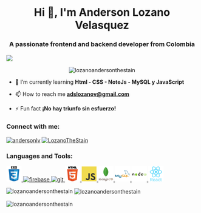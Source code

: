 <h1 align="center">Hi 👋, I'm Anderson Lozano Velasquez</h1>
<h3 align="center">A passionate frontend and backend developer from Colombia</h3>
<img align="center" src="https://www.mygo.ge/uploads/blog/1584023795.jpg" width="80%">

<p align="center"> <img align="center" src="https://komarev.com/ghpvc/?username=lozanoandersonthestain&label=Profile%20views&color=0e75b6&style=flat" alt="lozanoandersonthestain" /> </p>

- 🌱 I’m currently learning **Html - CSS - NoteJs - MySQL y JavaScript**

- 📫 How to reach me **adslozanov@gmail.com**

- ⚡ Fun fact **¡No hay triunfo sin esfuerzo!**

<h3 align="left">Connect with me:</h3>
<p align="left">
<a href="https://fb.com/andersonlv" target="blank"><img align="center" src="https://raw.githubusercontent.com/rahuldkjain/github-profile-readme-generator/master/src/images/icons/Social/facebook.svg" alt="andersonlv" height="30" width="40" /></a>
<a href="https://discord.gg/LozanoTheStain" target="blank"><img align="center" src="https://raw.githubusercontent.com/rahuldkjain/github-profile-readme-generator/master/src/images/icons/Social/discord.svg" alt="LozanoTheStain" height="30" width="40" /></a>
</p>

<h3 align="left">Languages and Tools:</h3>
<p align="left"> <a href="https://www.w3schools.com/css/" target="_blank" rel="noreferrer"> <img src="https://raw.githubusercontent.com/devicons/devicon/master/icons/css3/css3-original-wordmark.svg" alt="css3" width="40" height="40"/> </a> <a href="https://firebase.google.com/" target="_blank" rel="noreferrer"> <img src="https://www.vectorlogo.zone/logos/firebase/firebase-icon.svg" alt="firebase" width="40" height="40"/> </a> <a href="https://git-scm.com/" target="_blank" rel="noreferrer"> <img src="https://www.vectorlogo.zone/logos/git-scm/git-scm-icon.svg" alt="git" width="40" height="40"/> </a> <a href="https://www.w3.org/html/" target="_blank" rel="noreferrer"> <img src="https://raw.githubusercontent.com/devicons/devicon/master/icons/html5/html5-original-wordmark.svg" alt="html5" width="40" height="40"/> </a> <a href="https://developer.mozilla.org/en-US/docs/Web/JavaScript" target="_blank" rel="noreferrer"> <img src="https://raw.githubusercontent.com/devicons/devicon/master/icons/javascript/javascript-original.svg" alt="javascript" width="40" height="40"/> </a> <a href="https://www.mongodb.com/" target="_blank" rel="noreferrer"> <img src="https://raw.githubusercontent.com/devicons/devicon/master/icons/mongodb/mongodb-original-wordmark.svg" alt="mongodb" width="40" height="40"/> </a> <a href="https://www.mysql.com/" target="_blank" rel="noreferrer"> <img src="https://raw.githubusercontent.com/devicons/devicon/master/icons/mysql/mysql-original-wordmark.svg" alt="mysql" width="40" height="40"/> </a> <a href="https://nodejs.org" target="_blank" rel="noreferrer"> <img src="https://raw.githubusercontent.com/devicons/devicon/master/icons/nodejs/nodejs-original-wordmark.svg" alt="nodejs" width="40" height="40"/> </a> <a href="https://reactjs.org/" target="_blank" rel="noreferrer"> <img src="https://raw.githubusercontent.com/devicons/devicon/master/icons/react/react-original-wordmark.svg" alt="react" width="40" height="40"/> </a> </p>

<p><img align="left" src="https://github-readme-stats.vercel.app/api/top-langs?username=lozanoandersonthestain&show_icons=true&locale=en&layout=compact" alt="lozanoandersonthestain" /></p>

<p>&nbsp;<img align="center" src="https://github-readme-stats.vercel.app/api?username=lozanoandersonthestain&show_icons=true&locale=en" alt="lozanoandersonthestain" /></p>

<p><img align="center" src="https://github-readme-streak-stats.herokuapp.com/?user=lozanoandersonthestain&" alt="lozanoandersonthestain" /></p>

